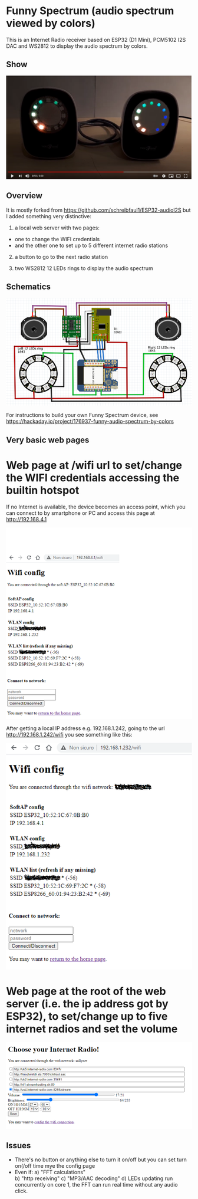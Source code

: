 # Funny Spectrum (audio spectrum viewed by colors)

This is an Internet Radio receiver based on ESP32 (D1 Mini),  PCM5102 I2S DAC and WS2812 to display the audio spectrum by colors.

## Show

[![Watch the video](https://github.com/guido57/Funny-Spectrum/blob/master/pictures/Internet%20Radio%20ESP32%20I2S%20PCM5102%20WS2812.PNG)](https://youtu.be/EDWJl283ymY)

## Overview
It is mostly forked from https://github.com/schreibfaul1/ESP32-audioI2S but I added something very distinctive:

1) a local web server with two pages: 
- one to change the WIFI credentials 
- and the other one to set up to 5 different internet radio stations

2) a button to go to the next radio station 

3) two WS2812 12 LEDs rings to display the audio spectrum 

## Schematics

[![Watch](https://github.com/guido57/Funny-Spectrum/blob/master/pictures/fritzing%20schematics.PNG)](https://github.com/guido57/Funny-Spectrum/blob/master/pictures/fritzing%20schematics.PNG)

For instructions to build your own Funny Spectrum device, see https://hackaday.io/project/176937-funny-audio-spectrum-by-colors

## Very basic web pages

# Web page at /wifi url to set/change the WIFI credentials accessing the builtin hotspot 
If no Internet is available, the device becomes an access point, which you can connect to by smartphone or PC and access this page at http://192.168.4.1

[![Watch](https://github.com/guido57/Funny-Spectrum/blob/master/pictures/Internet%20settings%20by%20Access%20Point.png)](https://github.com/guido57/Funny-Spectrum/blob/master/pictures/Internet%20settings%20by%20Access%20Point.png)

After getting a local IP address e.g. 192.168.1.242, going to the url http://192.168.1.242/wifi you see something like this:

[![Watch](https://github.com/guido57/Funny-Spectrum/blob/master/pictures/Internet%20settings.PNG)](https://github.com/guido57/Funny-Spectrum/blob/master/pictures/Internet%20settings.PNG)


# Web page at the root of the web server (i.e. the ip address got by ESP32), to set/change up to five internet radios and set the volume
[![Watch](https://github.com/guido57/Funny-Spectrum/blob/master/pictures/Choose%20your%20Internet%20Radio.PNG)](https://github.com/guido57/Funny-Spectrum/blob/master/pictures/Choose%20your%20Internet%20Radio.PNG)


## Issues
- There's no button or anything else to turn it on/off but you can set turn on(/off time mye the config page
- Even if:
a) "FFT calculations"  
b) "http receiving" 
c) "MP3/AAC decoding" 
d) LEDs updating 
run concurrently on core 1, the FFT can run real time without any audio click.  



